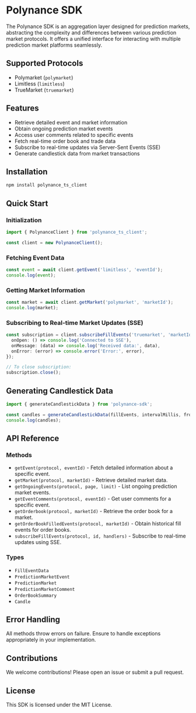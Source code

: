 # Polynance SDK

The Polynance SDK is an aggregation layer designed for prediction markets, abstracting the complexity and differences between various prediction market protocols. It offers a unified interface for interacting with multiple prediction market platforms seamlessly.

## Supported Protocols

- Polymarket (`polymarket`)
- Limitless (`limitless`)
- TrueMarket (`truemarket`)

## Features

- Retrieve detailed event and market information
- Obtain ongoing prediction market events
- Access user comments related to specific events
- Fetch real-time order book and trade data
- Subscribe to real-time updates via Server-Sent Events (SSE)
- Generate candlestick data from market transactions

## Installation

```bash
npm install polynance_ts_client
```

## Quick Start

### Initialization

```typescript
import { PolynanceClient } from 'polynance_ts_client';

const client = new PolynanceClient();
```

### Fetching Event Data

```typescript
const event = await client.getEvent('limitless', 'eventId');
console.log(event);
```

### Getting Market Information

```typescript
const market = await client.getMarket('polymarket', 'marketId');
console.log(market);
```

### Subscribing to Real-time Market Updates (SSE)

```typescript
const subscription = client.subscribeFillEvents('truemarket', 'marketId', {
  onOpen: () => console.log('Connected to SSE'),
  onMessage: (data) => console.log('Received data:', data),
  onError: (error) => console.error('Error:', error),
});

// To close subscription:
subscription.close();
```

## Generating Candlestick Data

```typescript
import { generateCandlestickData } from 'polynance-sdk';

const candles = generateCandlestickData(fillEvents, intervalMillis, fromTime, toTime);
console.log(candles);
```

## API Reference

### Methods

- `getEvent(protocol, eventId)` - Fetch detailed information about a specific event.
- `getMarket(protocol, marketId)` - Retrieve detailed market data.
- `getOngoingEvents(protocol, page, limit)` - List ongoing prediction market events.
- `getEventComments(protocol, eventId)` - Get user comments for a specific event.
- `getOrderbook(protocol, marketId)` - Retrieve the order book for a market.
- `getOrderBookFilledEvents(protocol, marketId)` - Obtain historical fill events for order books.
- `subscribeFillEvents(protocol, id, handlers)` - Subscribe to real-time updates using SSE.

### Types

- `FillEventData`
- `PredictionMarketEvent`
- `PredictionMarket`
- `PredictionMarketComment`
- `OrderBookSummary`
- `Candle`

## Error Handling

All methods throw errors on failure. Ensure to handle exceptions appropriately in your implementation.

## Contributions

We welcome contributions! Please open an issue or submit a pull request.

## License

This SDK is licensed under the MIT License.

